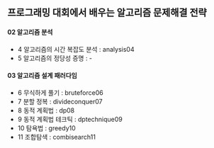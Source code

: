 ## 프로그래밍 대회에서 배우는 알고리즘 문제해결 전략

#### 02 알고리즘 분석
* 4 알고리즘의 시간 복잡도 분석 : analysis04
* 5 알고리즘의 정당성 증명 : -

#### 03 알고리즘 설계 패러다임
* 6 무식하게 풀기 : bruteforce06
* 7 분할 정복 : divideconquer07
* 8 동적 계획법 : dp08
* 9 동적 계획법 테크틱 : dptechnique09
* 10 탐욕법 : greedy10
* 11 조합탐색 : combisearch11
